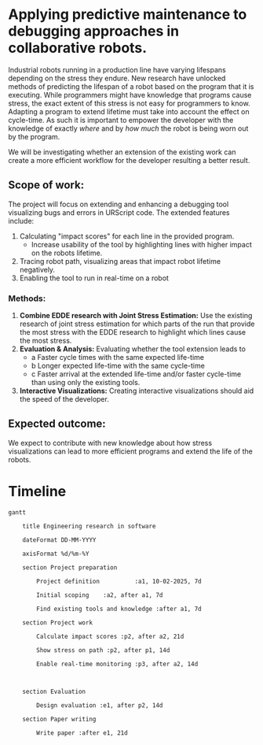 # Applying predictive maintenance to debugging approaches in collaborative robots.

Industrial robots running in a production line have varying lifespans depending on the stress they endure. New research have unlocked methods of predicting the lifespan of a robot based on the program that it is executing. While programmers might have knowledge that programs cause stress, the exact extent of this stress is not easy for programmers to know.
Adapting a program to extend lifetime must take into account the effect on cycle-time. As such it is important to empower the developer with the knowledge of exactly _where_ and by _how much_ the robot is being worn out by the program.

We will be investigating whether an extension of the existing work can create a more efficient workflow for the developer resulting a better result.
## Scope of work:
The project will focus on extending and enhancing a debugging tool visualizing bugs and errors in URScript code. The extended features include: 
1. Calculating "impact scores" for each line in the provided program. 
	- Increase usability of the tool by highlighting lines with higher impact on the robots lifetime. 
2. Tracing robot path, visualizing areas that impact robot lifetime negatively. 
3. Enabling the tool to run in real-time on a robot

### Methods:
1. **Combine EDDE research with Joint Stress Estimation:** Use the existing research of joint stress estimation for which parts of the run that provide the most stress with the EDDE research to highlight which lines cause the most stress.
2. **Evaluation & Analysis:** Evaluating whether the tool extension leads to 
	- a Faster cycle times with the same expected life-time
	- b Longer expected life-time with the same cycle-time
	- c Faster arrival at the extended life-time and/or faster cycle-time than using only the existing tools.
3. **Interactive Visualizations:** Creating interactive visualizations should aid the speed of the developer.


## Expected outcome:
We expect to contribute with new knowledge about how stress visualizations can lead to more efficient programs and extend the life of the robots.


# Timeline

```mermaid
gantt

    title Engineering research in software

    dateFormat DD-MM-YYYY

    axisFormat %d/%m-%Y

    section Project preparation

        Project definition          :a1, 10-02-2025, 7d

        Initial scoping    :a2, after a1, 7d

        Find existing tools and knowledge :after a1, 7d

    section Project work

        Calculate impact scores :p2, after a2, 21d

        Show stress on path :p2, after p1, 14d

        Enable real-time monitoring :p3, after a2, 14d

  

    section Evaluation

        Design evaluation :e1, after p2, 14d

    section Paper writing

        Write paper :after e1, 21d
```